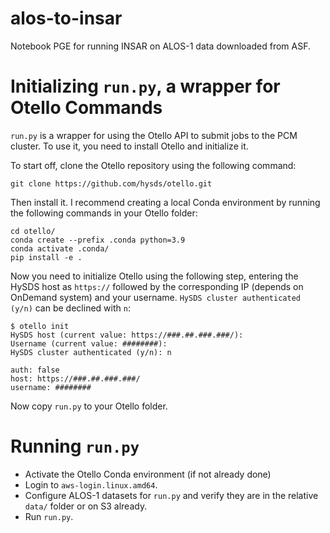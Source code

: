 # alos-to-insar
Notebook PGE for running INSAR on ALOS-1 data downloaded from ASF.

# Initializing `run.py`, a wrapper for Otello Commands
`run.py` is a wrapper for using the Otello API to submit jobs to the PCM cluster. To use it, you need to install Otello and initialize it.

To start off, clone the Otello repository using the following command:
```
git clone https://github.com/hysds/otello.git
```
Then install it. I recommend creating a local Conda environment by running the following commands in your Otello folder:
```
cd otello/
conda create --prefix .conda python=3.9
conda activate .conda/
pip install -e .
```
Now you need to initialize Otello using the following step, entering the HySDS host as `https://` followed by the corresponding IP (depends on OnDemand system) and your username. `HySDS cluster authenticated (y/n)` can be declined with `n`:
```
$ otello init
HySDS host (current value: https://###.##.###.###/):
Username (current value: ########):
HySDS cluster authenticated (y/n): n

auth: false
host: https://###.##.###.###/
username: ########
```
Now copy `run.py` to your Otello folder.

# Running `run.py`
- Activate the Otello Conda environment (if not already done)
- Login to `aws-login.linux.amd64`.
- Configure ALOS-1 datasets for `run.py` and verify they are in the relative `data/` folder or on S3 already.
- Run `run.py`.
